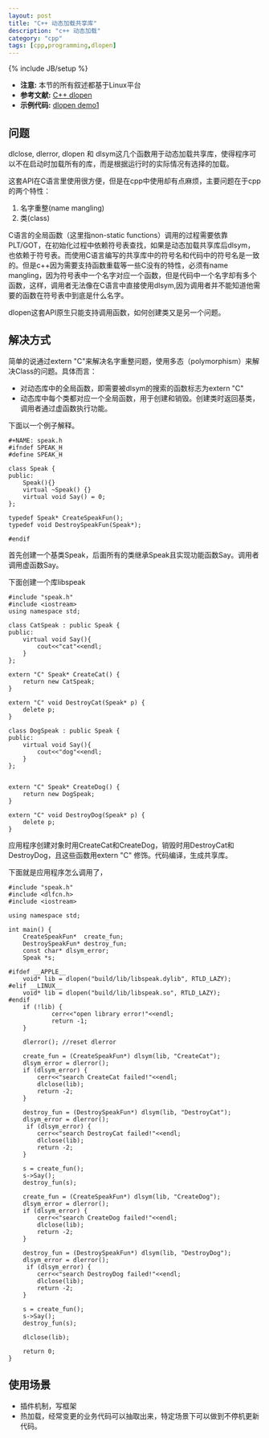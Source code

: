 ```yaml
---
layout: post
title: "C++ 动态加载共享库"
description: "c++ 动态加载"
category: "cpp"
tags: [cpp,programming,dlopen]
---
```

{% include JB/setup %}


* **注意:** 本节的所有叙述都基于Linux平台
* **参考文献:** [C++ dlopen](http://www.tldp.org/HOWTO/C++-dlopen/)
* **示例代码:** [dlopen demo1](https://github.com/fengya90/fsrc1/tree/master/dlopen_demo1)


## 问题

dlclose, dlerror, dlopen 和 dlsym这几个函数用于动态加载共享库，使得程序可以不在启动时加载所有的库，而是根据运行时的实际情况有选择的加载。

这套API在C语言里使用很方便，但是在cpp中使用却有点麻烦，主要问题在于cpp的两个特性：

1. 名字重整(name mangling)
2. 类(class)

C语言的全局函数（这里指non-static functions）调用的过程需要依靠PLT/GOT，在初始化过程中依赖符号表查找，如果是动态加载共享库后dlsym，也依赖于符号表。而使用C语言编写的共享库中的符号名和代码中的符号名是一致的。但是c++因为需要支持函数重载等一些C没有的特性，必须有name mangling，因为符号表中一个名字对应一个函数，但是代码中一个名字却有多个函数，这样，调用者无法像在C语言中直接使用dlsym,因为调用者并不能知道他需要的函数在符号表中到底是什么名字。

dlopen这套API原生只能支持调用函数，如何创建类又是另一个问题。

## 解决方式

简单的说通过extern "C"来解决名字重整问题，使用多态（polymorphism）来解决Class的问题。具体而言：

* 对动态库中的全局函数，即需要被dlsym的搜索的函数标志为extern "C"
* 动态库中每个类都对应一个全局函数，用于创建和销毁。创建类时返回基类，调用者通过虚函数执行功能。

下面以一个例子解释。

<?prettify?>
	#+NAME: speak.h
	#ifndef SPEAK_H
	#define SPEAK_H
	
	class Speak {
	public:
	    Speak(){}
	    virtual ~Speak() {}
	    virtual void Say() = 0;
	};
	
	typedef Speak* CreateSpeakFun();
	typedef void DestroySpeakFun(Speak*);
	
	#endif

首先创建一个基类Speak，后面所有的类继承Speak且实现功能函数Say。调用者调用虚函数Say。

下面创建一个库libspeak

<?prettify?>
	#include "speak.h"
	#include <iostream>
	using namespace std;
	
	class CatSpeak : public Speak {
	public:
		virtual void Say(){
			cout<<"cat"<<endl;
		}
	};
	
	extern "C" Speak* CreateCat() {
	    return new CatSpeak;
	}
	
	extern "C" void DestroyCat(Speak* p) {
	    delete p;
	}
	
	class DogSpeak : public Speak {
	public:
		virtual void Say(){
			cout<<"dog"<<endl;
		}
	};
	
	
	extern "C" Speak* CreateDog() {
	    return new DogSpeak;
	}
	
	extern "C" void DestroyDog(Speak* p) {
	    delete p;
	}


应用程序创建对象时用CreateCat和CreateDog，销毁时用DestroyCat和DestroyDog，且这些函数用extern "C" 修饰。代码编译，生成共享库。

下面就是应用程序怎么调用了，


<?prettify?>
	#include "speak.h"
	#include <dlfcn.h>
	#include <iostream>
	
	using namespace std;
	
	int main() {
		CreateSpeakFun*  create_fun;
		DestroySpeakFun* destroy_fun;
		const char* dlsym_error;
		Speak *s;
	
	#ifdef __APPLE__
		void* lib = dlopen("build/lib/libspeak.dylib", RTLD_LAZY);
	#elif __LINUX__
		void* lib = dlopen("build/lib/libspeak.so", RTLD_LAZY);
	#endif
		if (!lib) {
				cerr<<"open library error!"<<endl;
	            return -1;
	    }
	
	    dlerror(); //reset dlerror
	
	    create_fun = (CreateSpeakFun*) dlsym(lib, "CreateCat");
	    dlsym_error = dlerror();
	    if (dlsym_error) {
	    	cerr<<"search CreateCat failed!"<<endl;
	    	dlclose(lib);
	        return -2;
	    }
	
	    destroy_fun = (DestroySpeakFun*) dlsym(lib, "DestroyCat");
	    dlsym_error = dlerror();
	     if (dlsym_error) {
	    	cerr<<"search DestroyCat failed!"<<endl;
	    	dlclose(lib);
	        return -2;
	    }
	
	    s = create_fun();
	    s->Say();
	    destroy_fun(s);
	
	    create_fun = (CreateSpeakFun*) dlsym(lib, "CreateDog");
	    dlsym_error = dlerror();
	    if (dlsym_error) {
	    	cerr<<"search CreateDog failed!"<<endl;
	    	dlclose(lib);
	        return -2;
	    }
	
	    destroy_fun = (DestroySpeakFun*) dlsym(lib, "DestroyDog");
	    dlsym_error = dlerror();
	     if (dlsym_error) {
	    	cerr<<"search DestroyDog failed!"<<endl;
	    	dlclose(lib);
	        return -2;
	    }
	
	    s = create_fun();
	    s->Say();
	    destroy_fun(s);
	
		dlclose(lib);
	
	    return 0;
	}


## 使用场景

- 插件机制，写框架
- 热加载，经常变更的业务代码可以抽取出来，特定场景下可以做到不停机更新代码。
